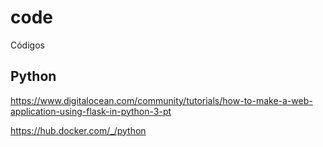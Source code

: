 # code
Códigos


## Python

https://www.digitalocean.com/community/tutorials/how-to-make-a-web-application-using-flask-in-python-3-pt

https://hub.docker.com/_/python

